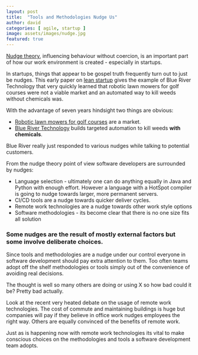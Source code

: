 ```yaml
---
layout: post
title:  "Tools and Methodologies Nudge Us"
author: david
categories: [ agile, startup ]
image: assets/images/nudge.jpg
featured: true
---
```

[Nudge theory](https://en.wikipedia.org/wiki/Nudge_theory), influencing behaviour without coercion,
is an important part of how our work environment is created - especially in startups.

In startups, things that appear to be gospel truth frequently turn out to just be nudges.
This early paper on [lean startup](https://hbr.org/2013/05/why-the-lean-start-up-changes-everything)
gives the example of Blue River Technology that very quickly learned that robotic lawn mowers for golf courses
were not a viable market and an automated way to kill weeds without chemicals was.

With the advantage of seven years hindsight two things are obvious:
* [Robotic lawn mowers for golf courses](https://www.husqvarna.com/us/lawn-and-garden/professional/professional-robotic-mowers/automower-for-golf-courses)
are a market.
* [Blue River Technology](http://smartmachines.bluerivertechnology.com) builds targeted automation to kill weeds
**with chemicals**.
  
Blue River really just responded to various nudges while talking to potential customers.

From the nudge theory point of view software developers are surrounded by nudges:
* Language selection - ultimately one can do anything equally in Java and Python with enough effort. However a
language with a HotSpot compiler is going to nudge towards larger, more permanent servers.
* CI/CD tools are a nudge towards quicker deliver cycles.
* Remote work technologies are a nudge towards other work style options
* Software methodologies - its become clear that there is no one size fits all solution

### Some nudges are the result of mostly external factors but some involve deliberate choices.

Since tools and methodologies are a nudge under our control everyone in software development should pay extra attention 
to them. Too often teams adopt off the shelf methodologies or tools simply out of the convenience of avoiding
real decisions.

The thought is well so many others are doing or using X so how bad could it be? Pretty bad actually. 

Look at the recent very heated debate on the usage of remote work technologies. The cost of commute and maintaining 
buildings is huge but companies will pay if they believe in office work nudges employees the right way. Others are 
equally convinced of the benefits of remote work.

Just as is happening now with remote work technologies its vital to make conscious choices on the methodologies
and tools a software development team adopts.
